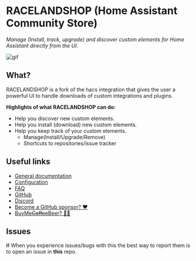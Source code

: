 # RACELANDSHOP (Home Assistant Community Store)

_Manage (Install, track, upgrade) and discover custom elements for Home Assistant directly from the UI._

![gif](https://raw.githubusercontent.com/racelandshop/documentation/master/static/img/demo.gif)

## What?

RACELANDSHOP is a fork of the hacs integration that gives the user a powerful UI to handle downloads of custom integrations and plugins.

**Highlights of what RACELANDSHOP can do:**

- Help you discover new custom elements.
- Help you install (download) new custom elements.
- Help you keep track of your custom elements.
  - Manage(Install/Upgrade/Remove)
  - Shortcuts to repositories/issue tracker

## Useful links

- [General documentation](https://racelandshop.xyz/)
- [Configuration](https://racelandshop.xyz/docs/configuration/start)
- [FAQ](https://racelandshop.xyz/docs/faq/what)
- [GitHub](https://github.com/hacs)
- [Discord](https://discord.gg/apgchf8)
- [Become a GitHub sponsor? ❤️](https://github.com/sponsors/ludeeus)
- [BuyMe~~Coffee~~Beer? 🍺🙈](https://buymeacoffee.com/ludeeus)

## Issues

~~If~~ When you experience issues/bugs with this the best way to report them is to open an issue in **this** repo.

